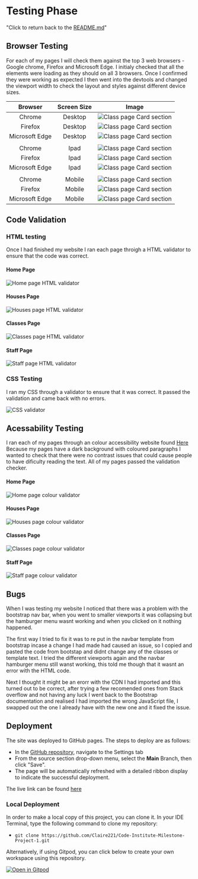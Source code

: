 
# Testing Phase

"Click to return back to the [README.md](README.md)"

## Browser Testing

For each of my pages I will check them against the top 3 web browsers - Google chrome, Firefox and Microsoft Edge.
I initialy checked that all the elements were loading as they should on all 3 browsers.
Once I confirmed they were working as expected I then went into the devtools and changed the viewport width to check the layout and styles against different device sizes.

| Browser        | Screen Size | Image |
| :----:         |    :----:   | :----:|
| Chrome         | Desktop     | ![Class page Card section](documentation/testing/chrome_desktop.jpg) | 
| Firefox        | Desktop     | ![Class page Card section](documentation/testing/firefox_desktop.jpg)|
| Microsoft Edge | Desktop     | ![Class page Card section](documentation/testing/edge_desktop.jpg)   |
|                |             |                                                                      |
| Chrome         | Ipad        | ![Class page Card section](documentation/testing/chrome_ipad.jpg)    | 
| Firefox        | Ipad        | ![Class page Card section](documentation/testing/firefox_ipad.jpg)   |
| Microsoft Edge | Ipad        | ![Class page Card section](documentation/testing/edge_ipad.jpg)      |
|                |             |                                                                      | 
| Chrome         | Mobile      | ![Class page Card section](documentation/testing/chrome_iphone.jpg)  | 
| Firefox        | Mobile      | ![Class page Card section](documentation/testing/firefox_iphone.jpg) |
| Microsoft Edge | Mobile      | ![Class page Card section](documentation/testing/edge_iphone.jpg)    |


## Code Validation

### HTML testing

Once I had finished my website I ran each page throigh a HTML validator to ensure that the code was correct.

#### Home Page

![Home page HTML validator](documentation/testing/Index.jpg)

#### Houses Page

![Houses page HTML validator](documentation/testing/houses.jpg)

#### Classes Page

![Classes page HTML validator](documentation/testing/classes.jpg)

#### Staff Page

![Staff page HTML validator](documentation/testing/staff.jpg)

### CSS Testing

I ran my CSS through a validator to ensure that it was correct. It passed the validation and came back with no errors.

![CSS validator](documentation/testing/css_validator.jpg)

## Acessability Testing

I ran each of my pages through an colour accessibility website found [Here](https://color.a11y.com/?wc3)
Because my pages have a dark background with coloured paragraphs I wanted to check that there were no contrast issues that could cause people to have dificulty reading the text.
All of my pages passed the validation checker.

#### Home Page

![Home page colour validator](documentation/testing/colour_validator.png)

#### Houses Page

![Houses page colour validator](documentation/testing/colour_validator.png)

#### Classes Page

![Classes page colour validator](documentation/testing/colour_validator.png)

#### Staff Page

![Staff page colour validator](documentation/testing/colour_validator.png)


## Bugs

When I was testing my website I noticed that there was a problem with the bootstrap nav bar, when you went to smaller viewports it was collapsing but the hamburger menu wasnt working and when you clicked on it nothing happened. 

The first way I tried to fix it was to re put in the navbar template from bootstrap incase a change I had made had caused an issue, so I copied and pasted the code from bootstap and didnt change any of the classes or template text. I tried the different viewports again and the navbar hamburger menu still wanst working, this told me though that it wasnt an error with the HTML code.

Next I thought it might be an erorr with the CDN I had imported and this turned out to be correct, after trying a few recomended ones from Stack overflow and not having any luck I went back to the Bootstrap documentation and realised I had imported the wrong JavaScript file, I swapped out the one I already have with the new one and it fixed the issue.

## Deployment

The site was deployed to GitHub pages. The steps to deploy are as follows: 
  - In the [GitHub repository](https://github.com/Claire221/Code-Institute-Milestone-Project-1), navigate to the Settings tab 
  - From the source section drop-down menu, select the **Main** Branch, then click "Save".
  - The page will be automatically refreshed with a detailed ribbon display to indicate the successful deployment.

The live link can be found [here](https://claire221.github.io/Code-Institute-Milestone-Project-1)

### Local Deployment

In order to make a local copy of this project, you can clone it. In your IDE Terminal, type the following command to clone my repository:

- `git clone https://github.com/Claire221/Code-Institute-Milestone-Project-1.git`

Alternatively, if using Gitpod, you can click below to create your own workspace using this repository.

[![Open in Gitpod](https://gitpod.io/button/open-in-gitpod.svg)](https://gitpod.io/#https://github.com/Claire221/Code-Institute-Milestone-Project-1)
